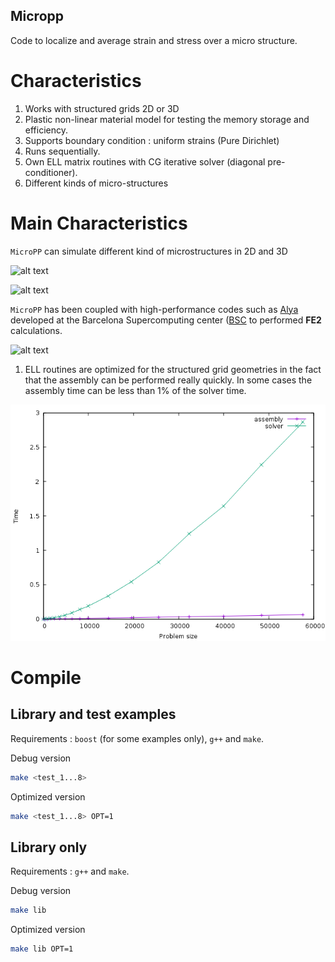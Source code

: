 ## Micropp

Code to localize and average strain and stress over a micro structure.

# Characteristics

1. Works with structured grids 2D or 3D
2. Plastic non-linear material model for testing the memory storage and efficiency.
3. Supports boundary condition : uniform strains (Pure Dirichlet)
4. Runs sequentially.
5. Own ELL matrix routines with CG iterative solver (diagonal pre-conditioner).
6. Different kinds of micro-structures

# Main Characteristics

`MicroPP` can simulate different kind of microstructures in 2D and 3D 

![alt text](pics/micro_sphere.png "Sphere")

![alt text](pics/micro_layers.png "Layers")

`MicroPP` has been coupled with high-performance codes such as [Alya](http://bsccase02.bsc.es/alya) developed at the
Barcelona Supercomputing center ([BSC](https://www.bsc.es/) to performed **FE2** calculations.

![alt text](pics/beam_3d.png "Beam Solved with Alya coupled with MicroPP for simulating the microstructure.")

1. ELL routines are optimized for the structured grid geometries in the fact that the assembly can be performed really
quickly. In some cases the assembly time can be less than 1% of the solver time.

![alt text](pics/solver_vs_assembly_2d.png "Solver and Assembly time as a function of the problem size")

# Compile

## Library and test examples
Requirements : `boost` (for some examples only), `g++` and `make`.

Debug version

```bash
make <test_1...8>
```

Optimized version

```bash
make <test_1...8> OPT=1
```

## Library only

Requirements : `g++` and `make`.

Debug version

```bash
make lib
```

Optimized version

```bash
make lib OPT=1
```
